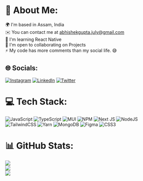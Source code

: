 # 💫 About Me:
🌍  I'm based in Assam, India<br>✉️  You can contact me at abhishekgupta.july@gmail.com<br>🧠  I'm learning React Native<br>🤝  I'm open to collaborating on Projects<br>⚡  My code has more comments than my social life. 😅


## 🌐 Socials:
[![Instagram](https://img.shields.io/badge/Instagram-%23E4405F.svg?logo=Instagram&logoColor=white)](https://instagram.com/abhishek27__) [![LinkedIn](https://img.shields.io/badge/LinkedIn-%230077B5.svg?logo=linkedin&logoColor=white)](https://linkedin.com/in/imabhishekgupta) [![Twitter](https://img.shields.io/badge/Twitter-%231DA1F2.svg?logo=Twitter&logoColor=white)](https://twitter.com/iamabhigupta07) 

# 💻 Tech Stack:
![JavaScript](https://img.shields.io/badge/javascript-%23323330.svg?style=for-the-badge&logo=javascript&logoColor=%23F7DF1E) ![TypeScript](https://img.shields.io/badge/typescript-%23007ACC.svg?style=for-the-badge&logo=typescript&logoColor=white) ![MUI](https://img.shields.io/badge/MUI-%230081CB.svg?style=for-the-badge&logo=material-ui&logoColor=white) ![NPM](https://img.shields.io/badge/NPM-%23000000.svg?style=for-the-badge&logo=npm&logoColor=white) ![Next JS](https://img.shields.io/badge/Next-black?style=for-the-badge&logo=next.js&logoColor=white) ![NodeJS](https://img.shields.io/badge/node.js-6DA55F?style=for-the-badge&logo=node.js&logoColor=white) ![TailwindCSS](https://img.shields.io/badge/tailwindcss-%2338B2AC.svg?style=for-the-badge&logo=tailwind-css&logoColor=white) ![Yarn](https://img.shields.io/badge/yarn-%232C8EBB.svg?style=for-the-badge&logo=yarn&logoColor=white) ![MongoDB](https://img.shields.io/badge/MongoDB-%234ea94b.svg?style=for-the-badge&logo=mongodb&logoColor=white) 	![Figma](https://img.shields.io/badge/figma-%23F24E1E.svg?style=for-the-badge&logo=figma&logoColor=white) ![CSS3](https://img.shields.io/badge/css3-%231572B6.svg?style=for-the-badge&logo=css3&logoColor=white)
# 📊 GitHub Stats:
![](https://github-readme-stats.vercel.app/api?username=iamabhigupta&theme=dark&hide_border=false&include_all_commits=true&count_private=true)<br/>
![](https://github-readme-streak-stats.herokuapp.com/?user=iamabhigupta&theme=dark&hide_border=false)<br/>
![](https://github-readme-stats.vercel.app/api/top-langs/?username=iamabhigupta&theme=dark&hide_border=false&include_all_commits=true&count_private=true&layout=compact)

<!-- Proudly created with GPRM ( https://gprm.itsvg.in ) -->
